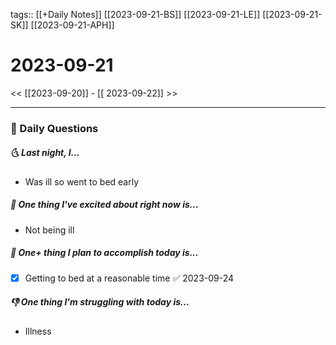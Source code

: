 tags:: [[+Daily Notes]] [[2023-09-21-BS]] [[2023-09-21-LE]] [[2023-09-21-SK]] [[2023-09-21-APH]]

# 2023-09-21

<< [[2023-09-20]] - [[ 2023-09-22]] >>

---
### 📅 Daily Questions
##### 🌜 Last night, I...
- Was ill so went to bed early

##### 🙌 One thing I've excited about right now is...
- Not being ill

##### 🚀 One+ thing I plan to accomplish today is...
- [x] Getting to bed at a reasonable time ✅ 2023-09-24

##### 👎 One thing I'm struggling with today is...
- Illness